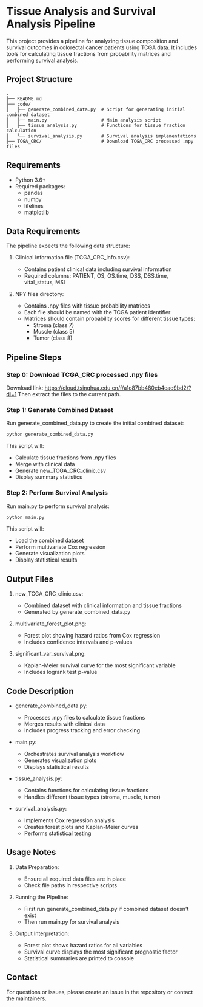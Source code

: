 # Tissue Analysis and Survival Analysis Pipeline

This project provides a pipeline for analyzing tissue composition and survival outcomes in colorectal cancer patients using TCGA data. It includes tools for calculating tissue fractions from probability matrices and performing survival analysis.

## Project Structure

```
.
├── README.md
├── code/
│   ├── generate_combined_data.py  # Script for generating initial combined dataset
│   ├── main.py                    # Main analysis script
│   ├── tissue_analysis.py         # Functions for tissue fraction calculation
│   └── survival_analysis.py       # Survival analysis implementations
├── TCGA_CRC/                      # Download TCGA_CRC processed .npy files
```

## Requirements

- Python 3.6+
- Required packages:
  - pandas
  - numpy
  - lifelines
  - matplotlib

## Data Requirements

The pipeline expects the following data structure:

1. Clinical information file (TCGA_CRC_info.csv):
   - Contains patient clinical data including survival information
   - Required columns: PATIENT, OS, OS.time, DSS, DSS.time, vital_status, MSI

2. NPY files directory:
   - Contains .npy files with tissue probability matrices
   - Each file should be named with the TCGA patient identifier
   - Matrices should contain probability scores for different tissue types:
     - Stroma (class 7)
     - Muscle (class 5)
     - Tumor (class 8)

## Pipeline Steps

### Step 0: Download TCGA_CRC processed .npy files
Download link: https://cloud.tsinghua.edu.cn/f/a1c87bb480eb4eae9bd2/?dl=1
Then extract the files to the current path.

### Step 1: Generate Combined Dataset
Run generate_combined_data.py to create the initial combined dataset:
```bash
python generate_combined_data.py
```
This script will:
- Calculate tissue fractions from .npy files
- Merge with clinical data
- Generate new_TCGA_CRC_clinic.csv
- Display summary statistics

### Step 2: Perform Survival Analysis
Run main.py to perform survival analysis:
```bash
python main.py
```
This script will:
- Load the combined dataset
- Perform multivariate Cox regression
- Generate visualization plots
- Display statistical results

## Output Files

1. new_TCGA_CRC_clinic.csv:
   - Combined dataset with clinical information and tissue fractions
   - Generated by generate_combined_data.py

2. multivariate_forest_plot.png:
   - Forest plot showing hazard ratios from Cox regression
   - Includes confidence intervals and p-values

3. significant_var_survival.png:
   - Kaplan-Meier survival curve for the most significant variable
   - Includes logrank test p-value

## Code Description

- generate_combined_data.py:
  - Processes .npy files to calculate tissue fractions
  - Merges results with clinical data
  - Includes progress tracking and error checking

- main.py:
  - Orchestrates survival analysis workflow
  - Generates visualization plots
  - Displays statistical results

- tissue_analysis.py:
  - Contains functions for calculating tissue fractions
  - Handles different tissue types (stroma, muscle, tumor)

- survival_analysis.py:
  - Implements Cox regression analysis
  - Creates forest plots and Kaplan-Meier curves
  - Performs statistical testing

## Usage Notes

1. Data Preparation:
   - Ensure all required data files are in place
   - Check file paths in respective scripts

2. Running the Pipeline:
   - First run generate_combined_data.py if combined dataset doesn't exist
   - Then run main.py for survival analysis

3. Output Interpretation:
   - Forest plot shows hazard ratios for all variables
   - Survival curve displays the most significant prognostic factor
   - Statistical summaries are printed to console

## Contact

For questions or issues, please create an issue in the repository or contact the maintainers.
